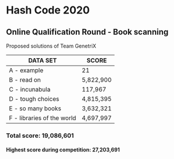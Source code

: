 # Hash Code 2020  
## Online Qualification Round - Book scanning  
Proposed solutions of Team GenetriX  
  
| **DATA SET** | **SCORE** |
| ------------- | ------------- |
| A - example | 21 |
| B - read on | 5,822,900 |
| C - incunabula | 117,967 |
| D - tough choices | 4,815,395 |
| E - so many books | 3,632,321 |
| F - libraries of the world | 4,697,997 |
  
### Total score: 19,086,601  
#### Highest score during competition: 27,203,691
